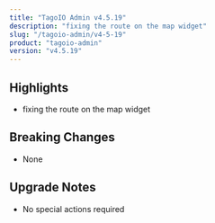 ```yaml
---
title: "TagoIO Admin v4.5.19"
description: "fixing the route on the map widget"
slug: "/tagoio-admin/v4-5-19"
product: "tagoio-admin"
version: "v4.5.19"
---
```


## Highlights

- fixing the route on the map widget

## Breaking Changes

- None

## Upgrade Notes

- No special actions required
